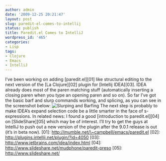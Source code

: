```yaml
---
author: admin
date: '2009-12-25 20:21:47'
layout: post
slug: paredit-el-comes-to-intellij
status: publish
title: Paredit.el Comes to IntelliJ
wordpress_id: '465'
categories:
- Lisp
tags:
- Clojure
- Emacs
- IntelliJ
---
```


I’ve been working on adding [paredit.el][01] like structural editing to
the next version of the [La Clojure][02] plugin for [Intellij IDEA][03].
IDEA already does most of the paren matching stuff (automatically
inserting a closing paren when you type an opening paren and so on). So
far I’ve got the basic barf and slurp commands working, and splicing, as
you can see in the screenshot below: ![Slurping and
Barfing](/images/2009/12/idea-slurp-and-barf.png) The next step is
probably to make IDEA’s expand selection code be a little smarter in the
face of s-expressions. In related news: I found a good [introduction to
paredit.el][04] on [SlideShare][05] which may be of interest. I’ll try
to get the guys at IntelliJ to push out a new version of the plugin
after the 9.0.1 release is out (it’s in beta now). [01]:
http://mumble.net/\~campbell/emacs/paredit.el [02]:
http://plugins.intellij.net/plugin/?id=4050 [03]:
http://www.jetbrains.com/idea/index.html [04]:
http://www.slideshare.net/mudphone/paredit-preso [05]:
http://www.slideshare.net/
